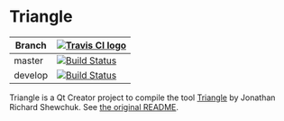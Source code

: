 # Triangle

Branch|[![Travis CI logo](TravisCI.png)](https://travis-ci.org)
---|---
master|[![Build Status](https://travis-ci.org/richelbilderbeek/Triangle.svg?branch=master)](https://travis-ci.org/richelbilderbeek/Triangle)
develop|[![Build Status](https://travis-ci.org/richelbilderbeek/Triangle.svg?branch=develop)](https://travis-ci.org/richelbilderbeek/)

Triangle is a Qt Creator project to compile the tool [Triangle](http://www.cs.cmu.edu/%7Equake/triangle.html) by Jonathan Richard Shewchuk. See [the original README](README).
